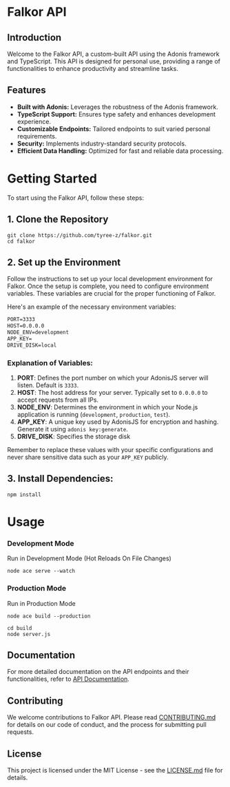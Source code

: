 
# Falkor API

## Introduction
Welcome to the Falkor API, a custom-built API using the Adonis framework and TypeScript. This API is designed for personal use, providing a range of functionalities to enhance productivity and streamline tasks.

## Features
- **Built with Adonis:** Leverages the robustness of the Adonis framework.
- **TypeScript Support:** Ensures type safety and enhances development experience.
- **Customizable Endpoints:** Tailored endpoints to suit varied personal requirements.
- **Security:** Implements industry-standard security protocols.
- **Efficient Data Handling:** Optimized for fast and reliable data processing.

# Getting Started
To start using the Falkor API, follow these steps:

## 1. Clone the Repository
   ```
   git clone https://github.com/tyree-z/falkor.git
   cd falkor
   ```


## 2. Set up the Environment

Follow the instructions to set up your local development environment for Falkor. Once the setup is complete, you need to configure environment variables. These variables are crucial for the proper functioning of Falkor.

Here's an example of the necessary environment variables:

```markdown
PORT=3333
HOST=0.0.0.0
NODE_ENV=development
APP_KEY=
DRIVE_DISK=local
```

### Explanation of Variables:

1. **PORT**: Defines the port number on which your AdonisJS server will listen. Default is `3333`.
2. **HOST**: The host address for your server. Typically set to `0.0.0.0` to accept requests from all IPs.
3. **NODE_ENV**: Determines the environment in which your Node.js application is running (`development`, `production`, `test`).
4. **APP_KEY**: A unique key used by AdonisJS for encryption and hashing. Generate it using `adonis key:generate`.
5. **DRIVE_DISK**: Specifies the storage disk

Remember to replace these values with your specific configurations and never share sensitive data such as your `APP_KEY` publicly.

## 3. Install Dependencies:
   ```
   npm install
   ```

# Usage
### Development Mode
Run in Development Mode (Hot Reloads On File Changes)

```
node ace serve --watch
```

### Production Mode
Run in Production Mode

```
node ace build --production

cd build
node server.js
```

## Documentation
For more detailed documentation on the API endpoints and their functionalities, refer to [API Documentation](#).

## Contributing
We welcome contributions to Falkor API. Please read [CONTRIBUTING.md](CONTRIBUTING.md) for details on our code of conduct, and the process for submitting pull requests.

## License
This project is licensed under the MIT License - see the [LICENSE.md](LICENSE.md) file for details.
